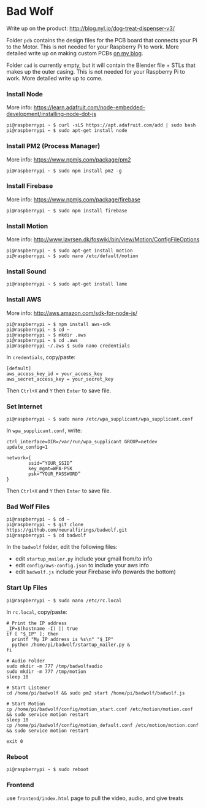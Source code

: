 # Bad Wolf 

Write up on the product: http://blog.nyl.io/dog-treat-dispenser-v3/ 

Folder `pcb` contains the design files for the PCB board that connects your Pi to the Motor. This is not needed for your Raspberry Pi to work. More detailed write up on making custom PCBs [on my blog](http://blog.nyl.io/making-custom-pcbs/).

Folder `cad` is currently empty, but it will contain the Blender file + STLs that makes up the outer casing. This is not needed for your Raspberry Pi to work. More detailed write up to come. 

### Install Node
More info: https://learn.adafruit.com/node-embedded-development/installing-node-dot-js

```shell
pi@raspberrypi ~ $ curl -sLS https://apt.adafruit.com/add | sudo bash
pi@raspberrypi ~ $ sudo apt-get install node
```

### Install PM2 (Process Manager)
More info: https://www.npmjs.com/package/pm2

```shell
pi@raspberrypi ~ $ sudo npm install pm2 -g
```

### Install Firebase
More info: https://www.npmjs.com/package/firebase

```shell
pi@raspberrypi ~ $ sudo npm install firebase
```

### Install Motion
More info: http://www.lavrsen.dk/foswiki/bin/view/Motion/ConfigFileOptions

```shell
pi@raspberrypi ~ $ sudo apt-get install motion
pi@raspberrypi ~ $ sudo nano /etc/default/motion
```

### Install Sound
```shell
pi@raspberrypi ~ $ sudo apt-get install lame
```

### Install AWS
More info: http://aws.amazon.com/sdk-for-node-js/ 

```shell
pi@raspberrypi ~ $ npm install aws-sdk
pi@raspberrypi ~ $ cd ~
pi@raspberrypi ~ $ mkdir .aws
pi@raspberrypi ~ $ cd .aws
pi@raspberrypi ~/.aws $ sudo nano credentials
```

In `credentials`, copy/paste:
```
[default]
aws_access_key_id = your_access_key
aws_secret_access_key = your_secret_key
```

Then `Ctrl+X` and `Y` then `Enter` to save file. 


### Set Internet

```shell
pi@raspberrypi ~ $ sudo nano /etc/wpa_supplicant/wpa_supplicant.conf
```

In `wpa_supplicant.conf`, write:

```
ctrl_interface=DIR=/var/run/wpa_supplicant GROUP=netdev
update_config=1

network={
        ssid=“YOUR_SSID”
        key_mgmt=WPA-PSK
        psk=“YOUR_PASSWORD”
}
```

Then `Ctrl+X` and `Y` then `Enter` to save file. 

### Bad Wolf Files

```shell
pi@raspberrypi ~ $ cd ~
pi@raspberrypi ~ $ git clone https://github.com/neuralfirings/badwolf.git
pi@raspberrypi ~ $ cd badwolf
```
In the `badwolf` folder, edit the following files:

* edit `startup_mailer.py` include your gmail from/to info
* edit `config/aws-config.json` to include your aws info
* edit `badwolf.js`  include your Firebase info (towards the bottom)

### Start Up Files

```shell
pi@raspberrypi ~ $ sudo nano /etc/rc.local
```
In `rc.local`, copy/paste:

```
# Print the IP address
_IP=$(hostname -I) || true
if [ "$_IP" ]; then
  printf "My IP address is %s\n" "$_IP"
  python /home/pi/badwolf/startup_mailer.py &
fi

# Audio Folder
sudo mkdir -m 777 /tmp/badwolfaudio
sudo mkdir -m 777 /tmp/motion 
sleep 10

# Start Listener
cd /home/pi/badwolf && sudo pm2 start /home/pi/badwolf/badwolf.js

# Start Motion
cp /home/pi/badwolf/config/motion_start.conf /etc/motion/motion.conf && sudo service motion restart
sleep 10
cp /home/pi/badwolf/config/motion_default.conf /etc/motion/motion.conf && sudo service motion restart

exit 0
```

### Reboot
```shell
pi@raspberrypi ~ $ sudo reboot
```

### Frontend
use `frontend/index.html` page to pull the video, audio, and give treats

<!--
### Cyberduck
This is so your user `pi` is corrected permissioned to edit files directly from Cyberduck

```shell
pi@raspberrypi ~ $ sudo chown -R pi badwolf/
```
-->
<!--

# TODO
- figure out how to either dump or keep .swf in motion
- figure out SOUND better
- 
-->
